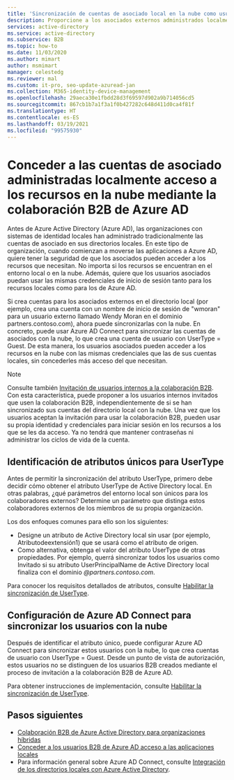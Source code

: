 ```yaml
---
title: 'Sincronización de cuentas de asociado local en la nube como usuarios de B2B: Azure AD'
description: Proporcione a los asociados externos administrados localmente acceso a recursos locales y en la nube con las mismas credenciales mediante la colaboración B2B de Azure AD.
services: active-directory
ms.service: active-directory
ms.subservice: B2B
ms.topic: how-to
ms.date: 11/03/2020
ms.author: mimart
author: msmimart
manager: celestedg
ms.reviewer: mal
ms.custom: it-pro, seo-update-azuread-jan
ms.collection: M365-identity-device-management
ms.openlocfilehash: 29aeca30e1fbdd28d3f69597d902a9b714056cd5
ms.sourcegitcommit: 867cb1b7a1f3a1f0b427282c648d411d0ca4f81f
ms.translationtype: HT
ms.contentlocale: es-ES
ms.lasthandoff: 03/19/2021
ms.locfileid: "99575930"
---
```

# <a name="grant-locally-managed-partner-accounts-access-to-cloud-resources-using-azure-ad-b2b-collaboration"></a>Conceder a las cuentas de asociado administradas localmente acceso a los recursos en la nube mediante la colaboración B2B de Azure AD

Antes de Azure Active Directory (Azure AD), las organizaciones con sistemas de identidad locales han administrado tradicionalmente las cuentas de asociado en sus directorios locales. En este tipo de organización, cuando comienzan a moverse las aplicaciones a Azure AD, quiere tener la seguridad de que los asociados pueden acceder a los recursos que necesitan. No importa si los recursos se encuentran en el entorno local o en la nube. Además, quiere que los usuarios asociados puedan usar las mismas credenciales de inicio de sesión tanto para los recursos locales como para los de Azure AD. 

Si crea cuentas para los asociados externos en el directorio local (por ejemplo, crea una cuenta con un nombre de inicio de sesión de "wmoran" para un usuario externo llamado Wendy Moran en el dominio partners.contoso.com), ahora puede sincronizarlas con la nube. En concreto, puede usar Azure AD Connect para sincronizar las cuentas de asociados con la nube, lo que crea una cuenta de usuario con UserType = Guest. De esta manera, los usuarios asociados pueden acceder a los recursos en la nube con las mismas credenciales que las de sus cuentas locales, sin concederles más acceso del que necesitan.

> [!NOTE]
> Consulte también [Invitación de usuarios internos a la colaboración B2B](invite-internal-users.md). Con esta característica, puede proponer a los usuarios internos invitados que usen la colaboración B2B, independientemente de si se han sincronizado sus cuentas del directorio local con la nube. Una vez que los usuarios aceptan la invitación para usar la colaboración B2B, pueden usar su propia identidad y credenciales para iniciar sesión en los recursos a los que se les da acceso. Ya no tendrá que mantener contraseñas ni administrar los ciclos de vida de la cuenta.

## <a name="identify-unique-attributes-for-usertype"></a>Identificación de atributos únicos para UserType

Antes de permitir la sincronización del atributo UserType, primero debe decidir cómo obtener el atributo UserType de Active Directory local. En otras palabras, ¿qué parámetros del entorno local son únicos para los colaboradores externos? Determine un parámetro que distinga estos colaboradores externos de los miembros de su propia organización.

Los dos enfoques comunes para ello son los siguientes:

- Designe un atributo de Active Directory local sin usar (por ejemplo, Atributodeextensión1) que se usará como el atributo de origen. 
- Como alternativa, obtenga el valor del atributo UserType de otras propiedades. Por ejemplo, querrá sincronizar todos los usuarios como Invitado si su atributo UserPrincipalName de Active Directory local finaliza con el dominio *\@partners.contoso.com*.
 
Para conocer los requisitos detallados de atributos, consulte [Habilitar la sincronización de UserType](../hybrid/how-to-connect-sync-change-the-configuration.md#enable-synchronization-of-usertype). 

## <a name="configure-azure-ad-connect-to-sync-users-to-the-cloud"></a>Configuración de Azure AD Connect para sincronizar los usuarios con la nube

Después de identificar el atributo único, puede configurar Azure AD Connect para sincronizar estos usuarios con la nube, lo que crea cuentas de usuario con UserType = Guest. Desde un punto de vista de autorización, estos usuarios no se distinguen de los usuarios B2B creados mediante el proceso de invitación a la colaboración B2B de Azure AD.

Para obtener instrucciones de implementación, consulte [Habilitar la sincronización de UserType](../hybrid/how-to-connect-sync-change-the-configuration.md#enable-synchronization-of-usertype).

## <a name="next-steps"></a>Pasos siguientes

- [Colaboración B2B de Azure Active Directory para organizaciones híbridas](hybrid-organizations.md)
- [Conceder a los usuarios B2B de Azure AD acceso a las aplicaciones locales](hybrid-cloud-to-on-premises.md)
- Para información general sobre Azure AD Connect, consulte [Integración de los directorios locales con Azure Active Directory](../hybrid/whatis-hybrid-identity.md).

